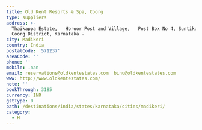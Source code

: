 ```yaml
---
title: Old Kent Resorts & Spa, Coorg
type: suppliers
address: >-
  Thaikappa Estate,   Horoor Post and Village,   Post Box No 4, Suntikoppa North
  Coorg District, Karnataka -
city: Madikeri
country: India
postalCode: '571237'
areaCode: ''
phone: ''
mobile: .nan
email: reservations@oldkentestates.com  binu@oldkentestates.com
www: http://www.oldkentestates.com/
note: ''
bookThrough: 3185
currency: INR
gstType: 0
path: /destinations/india/states/karnataka/cities/madikeri/
category:
  - H
---
```


